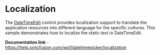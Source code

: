 # Localization

The [DateTimeEdit](https://help.syncfusion.com/cr/wpf/Syncfusion.Shared.Wpf~Syncfusion.Windows.Shared.DateTimeEdit.html) control provides localization support to translate the application resources into different language for the specific cultures. This sample demonstrates how to localize the static text in DateTimeEdit.

**Documentation link** - https://help.syncfusion.com/wpf/datetimepicker/localization